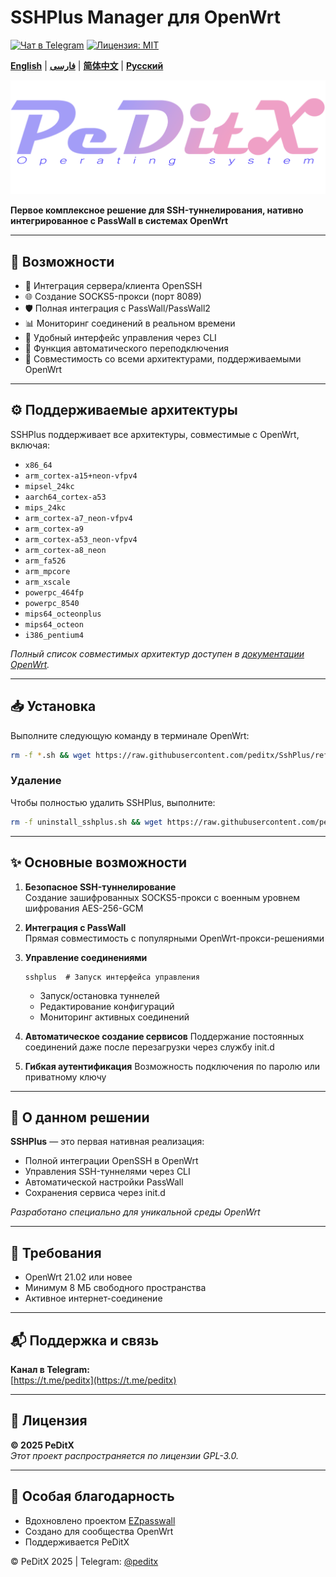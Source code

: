 # **SSHPlus Manager для OpenWrt**  
[![Чат в Telegram](https://img.shields.io/badge/Chat%20on-Telegram-blue.svg)](https://t.me/peditx) [![Лицензия: MIT](https://img.shields.io/badge/License-MIT-blue.svg)](https://opensource.org/licenses/MIT)  

[**English**](README.md) | [**فارسی**](README_fa.md) | [**简体中文**](README-ch.md) | [**Русский**](README_ru.md)  

![Баннер](https://raw.githubusercontent.com/peditx/luci-theme-peditx/refs/heads/main/luasrc/brand.png)  

**Первое комплексное решение для SSH-туннелирования, нативно интегрированное с PassWall в системах OpenWrt**  

---

## 🚀 Возможности  
- 🔐 Интеграция сервера/клиента OpenSSH  
- 🌐 Создание SOCKS5-прокси (порт 8089)  
- 🛡️ Полная интеграция с PassWall/PassWall2  
- 📊 Мониторинг соединений в реальном времени  
- 📜 Удобный интерфейс управления через CLI  
- 🔄 Функция автоматического переподключения  
- 🧩 Совместимость со всеми архитектурами, поддерживаемыми OpenWrt  

---

## ⚙️ Поддерживаемые архитектуры  
SSHPlus поддерживает все архитектуры, совместимые с OpenWrt, включая:  

- `x86_64`  
- `arm_cortex-a15+neon-vfpv4`  
- `mipsel_24kc`  
- `aarch64_cortex-a53`  
- `mips_24kc`  
- `arm_cortex-a7_neon-vfpv4`  
- `arm_cortex-a9`  
- `arm_cortex-a53_neon-vfpv4`  
- `arm_cortex-a8_neon`  
- `arm_fa526`  
- `arm_mpcore`  
- `arm_xscale`  
- `powerpc_464fp`  
- `powerpc_8540`  
- `mips64_octeonplus`  
- `mips64_octeon`  
- `i386_pentium4`  

*Полный список совместимых архитектур доступен в [документации OpenWrt](https://openwrt.org/docs/guide-user/additional-software/package-installation).*  

---

## 📥 Установка  
Выполните следующую команду в терминале OpenWrt:  

```bash
rm -f *.sh && wget https://raw.githubusercontent.com/peditx/SshPlus/refs/heads/main/Files/install_sshplus.sh && sh install_sshplus.sh

```

### Удаление
Чтобы полностью удалить SSHPlus, выполните:

```bash
rm -f uninstall_sshplus.sh && wget https://raw.githubusercontent.com/peditx/SshPlus/refs/heads/main/Files/uninstall_sshplus.sh && sh uninstall_sshplus.sh
```

---

## ✨ Основные возможности  

1. **Безопасное SSH-туннелирование**  
   Создание зашифрованных SOCKS5-прокси с военным уровнем шифрования AES-256-GCM  

2. **Интеграция с PassWall**  
   Прямая совместимость с популярными OpenWrt-прокси-решениями  

3. **Управление соединениями**  
   ```
   sshplus  # Запуск интерфейса управления
   ```
   - Запуск/остановка туннелей  
   - Редактирование конфигураций  
   - Мониторинг активных соединений  

4. **Автоматическое создание сервисов**
   Поддержание постоянных соединений даже после перезагрузки через службу init.d
5. **Гибкая аутентификация**
   Возможность подключения по паролю или приватному ключу

---

## 📜 О данном решении  
**SSHPlus** — это первая нативная реализация:  
- Полной интеграции OpenSSH в OpenWrt  
- Управления SSH-туннелями через CLI  
- Автоматической настройки PassWall  
- Сохранения сервиса через init.d  

*Разработано специально для уникальной среды OpenWrt*  

---

## 🔧 Требования  
- OpenWrt 21.02 или новее  
- Минимум 8 МБ свободного пространства  
- Активное интернет-соединение  

---

## 📬 Поддержка и связь  
**Канал в Telegram:**  
[https://t.me/peditx](https://t.me/peditx)  

---

## 📄 Лицензия  
**© 2025 PeDitX**  
*Этот проект распространяется по лицензии GPL-3.0.*  

---

## 🙏 Особая благодарность  
- Вдохновлено проектом [EZpasswall](https://github.com/peditx/EZpasswall)  
- Создано для сообщества OpenWrt  
- Поддерживается PeDitX  

© PeDitX 2025 | Telegram: [@peditx](https://t.me/peditx)
